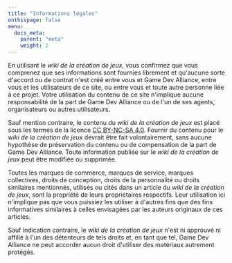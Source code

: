 ```yaml
---
title: "Informations légales"
onthispage: false
menu:
  docs_meta:
    parent: "meta"
    weight: 2
---
```


En utilisant le *wiki de la création de jeux*, vous confirmez que vous comprenez que ses informations sont fournies librement et qu'aucune sorte d'accord ou de contrat n'est créé entre vous et Game Dev Alliance, entre vous et les utilisateurs de ce site, ou entre vous et toute autre personne liée à ce projet. Votre utilisation du contenu de ce site n'implique aucune responsabilité de la part de Game Dev Alliance ou de l'un de ses agents, organisateurs ou autres utilisateurs.

Sauf mention contraire, le contenu du *wiki de la création de jeux* est placé sous les termes de la licence [CC BY-NC-SA 4.0](https://creativecommons.org/licenses/by-nc-sa/4.0/deed.fr). Fournir du contenu pour le *wiki de la création de jeux* devrait être fait volontairement, sans aucune hypothèse de préservation du contenu ou de compensation de la part de Game Dev Alliance. Toute information publiée sur le *wiki de la création de jeux* peut être modifiée ou supprimée.

Toutes les marques de commerce, marques de service, marques collectives, droits de conception, droits de la personnalité ou droits similaires mentionnés, utilisés ou cités dans un article du *wiki de la création de jeux*, sont la propriété de leurs propriétaires respectifs. Leur utilisation ici n'implique pas que vous puissiez les utiliser à d'autres fins que des fins informatives similaires à celles envisagées par les auteurs originaux de ces articles.

Sauf indication contraire, le *wiki de la création de jeux* n'est ni approuvé ni affilié à l'un des détenteurs de tels droits et, en tant que tel, Game Dev Alliance ne peut accorder aucun droit d'utiliser des matériaux autrement protégés.
